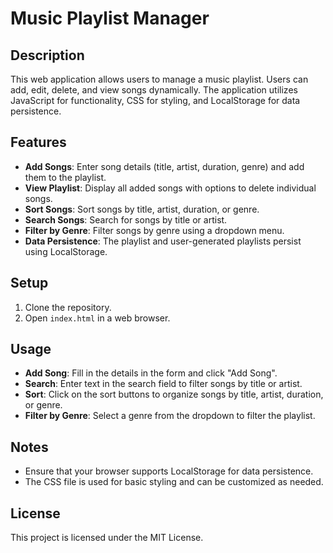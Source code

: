 # Music Playlist Manager

## Description
This web application allows users to manage a music playlist. Users can add, edit, delete, and view songs dynamically. The application utilizes JavaScript for functionality, CSS for styling, and LocalStorage for data persistence.

## Features
- **Add Songs**: Enter song details (title, artist, duration, genre) and add them to the playlist.
- **View Playlist**: Display all added songs with options to delete individual songs.
- **Sort Songs**: Sort songs by title, artist, duration, or genre.
- **Search Songs**: Search for songs by title or artist.
- **Filter by Genre**: Filter songs by genre using a dropdown menu.
- **Data Persistence**: The playlist and user-generated playlists persist using LocalStorage.

## Setup
1. Clone the repository.
2. Open `index.html` in a web browser.

## Usage
- **Add Song**: Fill in the details in the form and click "Add Song".
- **Search**: Enter text in the search field to filter songs by title or artist.
- **Sort**: Click on the sort buttons to organize songs by title, artist, duration, or genre.
- **Filter by Genre**: Select a genre from the dropdown to filter the playlist.

## Notes
- Ensure that your browser supports LocalStorage for data persistence.
- The CSS file is used for basic styling and can be customized as needed.

## License
This project is licensed under the MIT License.
